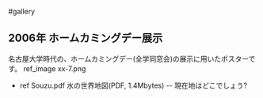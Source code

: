#gallery
## 2006年 ホームカミングデー展示
名古屋大学時代の、ホームカミングデー(全学同窓会)の展示に用いたポスターです。
ref_image xx-7.png
* ref Souzu.pdf 水の世界地図(PDF, 1.4Mbytes) -- 現在地はどこでしょう?
<!-- ポスター製作にあたり、理学部装置開発室と化学科図書室で蛇口の撮影をさせていただきました。ありがとうございました。 -->

